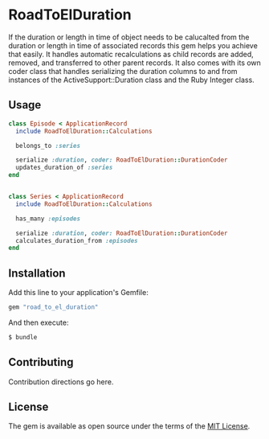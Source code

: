 # RoadToElDuration
If the duration or length in time of object needs to be calucalted from the
duration or length in time of associated records this gem helps you achieve
that easily. It handles automatic recalculations as child records are added,
removed, and transferred to other parent records. It also comes with its own
coder class that handles serializing the duration columns to and from instances
of the ActiveSupport::Duration class and the Ruby Integer class.

## Usage
```ruby
class Episode < ApplicationRecord
  include RoadToElDuration::Calculations

  belongs_to :series

  serialize :duration, coder: RoadToElDuration::DurationCoder
  updates_duration_of :series
end


class Series < ApplicationRecord
  include RoadToElDuration::Calculations

  has_many :episodes

  serialize :duration, coder: RoadToElDuration::DurationCoder
  calculates_duration_from :episodes
end
```

## Installation
Add this line to your application's Gemfile:

```ruby
gem "road_to_el_duration"
```

And then execute:
```bash
$ bundle
```
## Contributing
Contribution directions go here.

## License
The gem is available as open source under the terms of the [MIT License](https://opensource.org/licenses/MIT).
